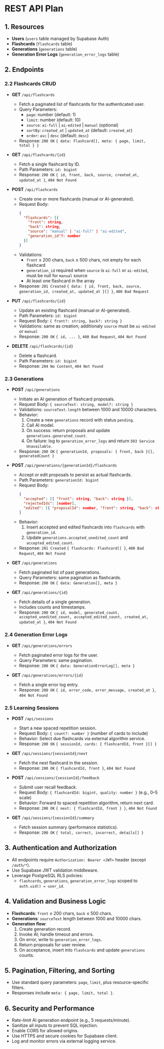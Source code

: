 # REST API Plan

## 1. Resources
- **Users** (`users` table managed by Supabase Auth)
- **Flashcards** (`flashcards` table)
- **Generations** (`generations` table)
- **Generation Error Logs** (`generation_error_logs` table)

## 2. Endpoints

### 2.2 Flashcards CRUD

- **GET** `/api/flashcards`
  - Fetch a paginated list of flashcards for the authenticated user.
  - Query Parameters:
    - `page`: number (default: 1)
    - `limit`: number (default: 10)
    - `source`: `ai-full` | `ai-edited` | `manual` (optional)
    - `sortBy`: `created_at` | `updated_at` (default: `created_at`)
    - `order`: `asc` | `desc` (default: `desc`)
  - Response: `200 OK` `{ data: Flashcard[], meta: { page, limit, total } }`

- **GET** `/api/flashcards/{id}`
  - Fetch a single flashcard by ID.
  - Path Parameters: `id: bigint`
  - Response: `200 OK` `{ id, front, back, source, created_at, updated_at }`, `404 Not Found`

- **POST** `/api/flashcards`
  - Create one or more flashcards (manual or AI-generated).
  - Request Body:
    ```json
    {
      "flashcards": [{
        "front": string,
        "back": string,
        "source": "manual" | "ai-full" | "ai-edited",
        "generation_id"?: number
      }]
    }
    ```
  - Validations:
    - `front` ≤ 200 chars, `back` ≤ 500 chars, not empty for each flashcard
    - `generation_id` required when `source` is `ai-full` or `ai-edited`, must be null for `manual` source
    - At least one flashcard in the array
  - Response: `201 Created` `{ data: { id, front, back, source, generation_id, created_at, updated_at }[] }`, `400 Bad Request`

- **PUT** `/api/flashcards/{id}`
  - Update an existing flashcard (manual or AI-generated).
  - Path Parameters: `id: bigint`
  - Request Body: `{ front?: string, back?: string }`
  - Validations: same as creation; additionaly `source` must be `ai-edited` or `manual`
  - Response: `200 OK` `{ id, ... }`, `400 Bad Request`, `404 Not Found`

- **DELETE** `/api/flashcards/{id}`
  - Delete a flashcard.
  - Path Parameters: `id: bigint`
  - Response: `204 No Content`, `404 Not Found`

### 2.3 Generations

- **POST** `/api/generations`
  - Initiate an AI generation of flashcard proposals.
  - Request Body: `{ sourceText: string, model?: string }`
  - Validations: `sourceText.length` between 1000 and 10000 characters.
  - Behavior:
    1. Create a new `generations` record with status `pending`.
    2. Call AI model.
    3. On success: return proposals and update `generations.generated_count`.
    4. On failure: log to `generation_error_logs` and return `503 Service Unavailable`.
  - Response: `200 OK` `{ generationId, proposals: { front, back }[], generatedCount }`

- **POST** `/api/generations/{generationId}/flashcards`
  - Accept or edit proposals to persist as actual flashcards.
  - Path Parameters: `generationId: bigint`
  - Request Body:
    ```json
    {
      "accepted": [{ "front": string, "back": string }],
      "rejectedIds": [number],
      "edited": [{ "proposalId": number, "front": string, "back": string }]
    }
    ```
  - Behavior:
    1. Insert accepted and edited flashcards into `flashcards` with `generation_id`.
    2. Update `generations.accepted_unedited_count` and `accepted_edited_count`.
  - Response: `201 Created` `{ flashcards: Flashcard[] }`, `400 Bad Request`, `404 Not Found`

- **GET** `/api/generations`
  - Fetch paginated list of past generations.
  - Query Parameters: same pagination as flashcards.
  - Response: `200 OK` `{ data: Generation[], meta }`

- **GET** `/api/generations/{id}`
  - Fetch details of a single generation.
  - Includes counts and timestamps.
  - Response: `200 OK` `{ id, model, generated_count, accepted_unedited_count, accepted_edited_count, created_at, updated_at }`, `404 Not Found`

### 2.4 Generation Error Logs

- **GET** `/api/generations/errors`
  - Fetch paginated error logs for the user.
  - Query Parameters: same pagination.
  - Response: `200 OK` `{ data: GenerationErrorLog[], meta }`

- **GET** `/api/generations/errors/{id}`
  - Fetch a single error log entry.
  - Response: `200 OK` `{ id, error_code, error_message, created_at }`, `404 Not Found`

### 2.5 Learning Sessions

- **POST** `/api/sessions`
  - Start a new spaced repetition session.
  - Request Body: `{ count?: number }` (number of cards to include)
  - Behavior: Select due flashcards via external algorithm service.
  - Response: `200 OK` `{ sessionId, cards: { flashcardId, front }[] }`

- **GET** `/api/sessions/{sessionId}/next`
  - Fetch the next flashcard in the session.
  - Response: `200 OK` `{ flashcardId, front }`, `404 Not Found`

- **POST** `/api/sessions/{sessionId}/feedback`
  - Submit user recall feedback.
  - Request Body: `{ flashcardId: bigint, quality: number }` (e.g., 0–5 scale)
  - Behavior: Forward to spaced repetition algorithm, return next card.
  - Response: `200 OK` `{ next: { flashcardId, front } }`, `404 Not Found`

- **GET** `/api/sessions/{sessionId}/summary`
  - Fetch session summary (performance statistics).
  - Response: `200 OK` `{ total, correct, incorrect, details[] }`

## 3. Authentication and Authorization
- All endpoints require `Authorization: Bearer <JWT>` header (except `/auth/*`).
- Use Supabase JWT validation middleware.
- Leverage PostgreSQL RLS policies:
  - `flashcards`, `generations`, `generation_error_logs` scoped to `auth.uid() = user_id`.

## 4. Validation and Business Logic
- **Flashcards**: `front` ≤ 200 chars, `back` ≤ 500 chars.
- **Generations**: `sourceText` length between 1000 and 10000 chars.
- **Generation flow**:
  1. Create generation record.
  2. Invoke AI; handle timeout and errors.
  3. On error, write to `generation_error_logs`.
  4. Return proposals for user review.
  5. On acceptance, insert into `flashcards` and update `generations` counts.

## 5. Pagination, Filtering, and Sorting
- Use standard query parameters: `page`, `limit`, plus resource-specific filters.
- Responses include `meta: { page, limit, total }`.

## 6. Security and Performance
- Rate-limit AI generation endpoint (e.g., 5 requests/minute).
- Sanitize all inputs to prevent SQL injection.
- Enable CORS for allowed origins.
- Use HTTPS and secure cookies for Supabase client.
- Log and monitor errors via external logging service. 